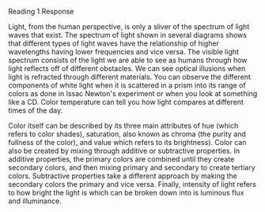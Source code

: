 Reading 1 Response

Light, from the human perspective, is only a sliver of the spectrum of light waves that exist.  The spectrum of light shown in several diagrams shows that different types of light waves have the relationship of higher wavelengths having lower frequencies and vice versa.  The visible light spectrum consists of the light we are able to see as humans through how light reflects off of different obstacles.  We can see optical illusions when light is refracted through different materials. You can observe the different components of white light when it is scattered in a prism into its range of colors as done in Issac Newton's experiment or when you look at something like a CD.  Color temperature can tell you how light compares at different times of the day.

Color itself can be described by its three main attributes of hue (which refers to color shades), saturation, also known as chroma (the purity and fullness of the color), and value which refers to its brightness).  Color can also be created by mixing through additive or subtractive properties.  In additive properties, the primary colors are combined until they create secondary colors, and then mixing primary and secondary to create tertiary colors.  Subtractive properties take a different approach by making the secondary colors the primary and vice versa.  Finally, intensity of light refers to how bright the light is which can be broken down into is luminous flux and illuminance.
